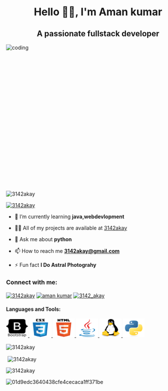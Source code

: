<h1 align="center">Hello 🌟🌃, I'm Aman kumar</h1>


<h2 align="center">A passionate fullstack developer</h2>
<img align="right" alt="coding" width="600" height="400" src="https://camo.githubusercontent.com/5ddf73ad3a205111cf8c686f687fc216c2946a75005718c8da5b837ad9de78c9/68747470733a2f2f7468756d62732e6766796361742e636f6d2f4576696c4e657874446576696c666973682d736d616c6c2e676966"

<p align="left"> <img src="https://komarev.com/ghpvc/?username=3142akay&label=Profile%20views&color=0e75b6&style=flat" alt="3142akay" /> </p>

<p align="left"> <a href="https://twitter.com/3142akay" target="blank"><img src="https://img.shields.io/twitter/follow/3142akay?logo=twitter&style=for-the-badge" alt="3142akay" /></a> </p>

- 🌱 I’m currently learning **java,webdevlopment**

- 👨‍💻 All of my projects are available at [3142akay](3142akay)

- 💬 Ask me about **python**

- 📫 How to reach me **3142akay@gmail.com**

- ⚡ Fun fact **I Do Astral Photograhy**


                       
                       
<h3 align="left">Connect with me:</h3>
<p align="left">
<a href="https://twitter.com/3142akay" target="blank"><img align="center" src="https://raw.githubusercontent.com/rahuldkjain/github-profile-readme-generator/master/src/images/icons/Social/twitter.svg" alt="3142akay" height="40" width="60" /></a>
<a href="https://linkedin.com/in/aman kumar" target="blank"><img align="center" src="https://raw.githubusercontent.com/rahuldkjain/github-profile-readme-generator/master/src/images/icons/Social/linked-in-alt.svg" alt="aman kumar" height="40" width="60" /></a>
<a href="https://instagram.com/3142_akay" target="blank"><img align="center" src="https://raw.githubusercontent.com/rahuldkjain/github-profile-readme-generator/master/src/images/icons/Social/instagram.svg" alt="3142_akay" height="40" width="60" /></a>
</p>

<h4 align="left">Languages and Tools:</h4>
<p align="left"> <a href="https://getbootstrap.com" target="_blank" rel="noreferrer"> <img src="https://raw.githubusercontent.com/devicons/devicon/master/icons/bootstrap/bootstrap-plain-wordmark.svg" alt="bootstrap" width="60" height="50"/> </a> <a href="https://www.w3schools.com/css/" target="_blank" rel="noreferrer"> <img src="https://raw.githubusercontent.com/devicons/devicon/master/icons/css3/css3-original-wordmark.svg" alt="css3" width="60" height="50"/> </a> <a href="https://www.w3.org/html/" target="_blank" rel="noreferrer"> <img src="https://raw.githubusercontent.com/devicons/devicon/master/icons/html5/html5-original-wordmark.svg" alt="html5" width="60" height="50"/> </a> <a href="https://www.java.com" target="_blank" rel="noreferrer"> <img src="https://raw.githubusercontent.com/devicons/devicon/master/icons/java/java-original.svg" alt="java" width="60" height="50"/> </a> <a href="https://www.linux.org/" target="_blank" rel="noreferrer"> <img src="https://raw.githubusercontent.com/devicons/devicon/master/icons/linux/linux-original.svg" alt="linux" width="60" height="50"/> </a> <a href="https://www.python.org" target="_blank" rel="noreferrer"> <img src="https://raw.githubusercontent.com/devicons/devicon/master/icons/python/python-original.svg" alt="python" width="60" height="50"/> </a> </p>




<p><img align="center" src="https://github-readme-stats.vercel.app/api/top-langs?username=3142akay&show_icons=true&locale=en&layout=compact" alt="3142akay" /></p>



<p>&nbsp;<img align="center" src="https://github-readme-stats.vercel.app/api?username=3142akay&show_icons=true&locale=en" alt="3142akay" /></p>

<p><img align="centre" src="https://github-readme-streak-stats.herokuapp.com/?user=3142akay&" alt="3142akay" /></p>











![01d9edc3640438cfe4cecaca1ff371be](https://user-images.githubusercontent.com/117672208/209989540-b74bcfa1-0972-4388-890c-41365eed23cb.gif)



















